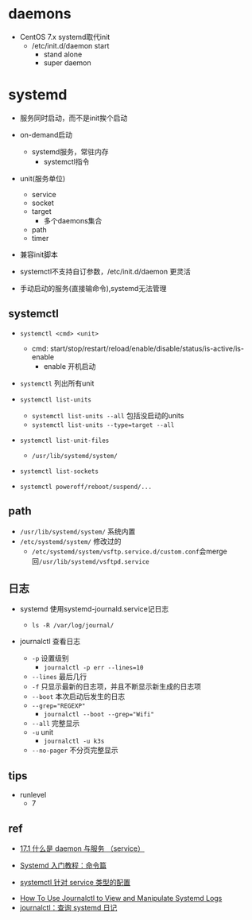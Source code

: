 # daemons

+ CentOS 7.x systemd取代init
    +  /etc/init.d/daemon start
        + stand alone
        + super daemon


# systemd

+ 服务同时启动，而不是init挨个启动

+ on-demand启动
    + systemd服务，常驻内存
        + systemctl指令

+ unit(服务单位)
    + service
    + socket
    + target
        + 多个daemons集合
    + path
    + timer

+ 兼容init脚本

+ systemctl不支持自订参数，/etc/init.d/daemon 更灵活

+ 手动启动的服务(直接输命令),systemd无法管理

## systemctl
<!-- /run/systemd/system/ -->
<!-- /usr/lib/systemd/system/ -->
<!-- /etc/systemd/system/ -->
+ `systemctl <cmd> <unit>`
    + cmd: start/stop/restart/reload/enable/disable/status/is-active/is-enable
        + enable 开机启动

+ `systemctl` 列出所有unit

+ `systemctl list-units`
    + `systemctl list-units --all` 包括没启动的units
    + `systemctl list-units --type=target --all`

+ `systemctl list-unit-files`
    + `/usr/lib/systemd/system/`

+ `systemctl list-sockets`

+ `systemctl poweroff/reboot/suspend/...`


## path

+ `/usr/lib/systemd/system/` 系统内置
+ `/etc/systemd/system/` 修改过的
    + `/etc/systemd/system/vsftp.service.d/custom.conf`会merge回`/usr/lib/systemd/vsftpd.service`

## 日志

+ systemd 使用systemd-journald.service记日志
    + `ls -R /var/log/journal/`

+ journalctl 查看日志
    + `-p` 设置级别
        + `journalctl -p err --lines=10`
    + `--lines` 最后几行
    + `-f` 只显示最新的日志项，并且不断显示新生成的日志项
    + `--boot` 本次启动后发生的日志
    + `--grep="REGEXP"`
        + `journalctl --boot --grep="Wifi"`
    + `--all` 完整显示
    + `-u` unit
        + `journalctl -u k3s`
    + `--no-pager` 不分页完整显示

## tips

+ runlevel
    + 7

## ref

+ [17.1 什么是 daemon 与服务 （service）](https://wizardforcel.gitbooks.io/vbird-linux-basic-4e/content/148.html)
+ [Systemd 入门教程：命令篇](https://www.ruanyifeng.com/blog/2016/03/systemd-tutorial-commands.html)

+ [systemctl 针对 service 类型的配置](https://zq99299.github.io/linux-tutorial/tutorial-basis/17/03.html)

<!-- 查看sytemd日志 -->
+ [How To Use Journalctl to View and Manipulate Systemd Logs](https://www.digitalocean.com/community/tutorials/how-to-use-journalctl-to-view-and-manipulate-systemd-logs)
+ [journalctl：查询 systemd 日记](https://documentation.suse.com/zh-cn/sles/12-SP4/html/SLES-all/cha-journalctl.html)
